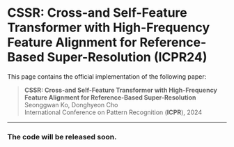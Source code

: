 # CSSR: Cross-and Self-Feature Transformer with High-Frequency Feature Alignment for Reference-Based Super-Resolution (ICPR24)

This page contains the official implementation of the following paper:
> **CSSR: Cross-and Self-Feature Transformer with High-Frequency Feature Alignment for Reference-Based Super-Resolution**<br>
> Seonggwan Ko, Donghyeon Cho<br>
> International Conference on Pattern Recognition (**ICPR**), 2024<br>

-----------
### The code will be released soon.
